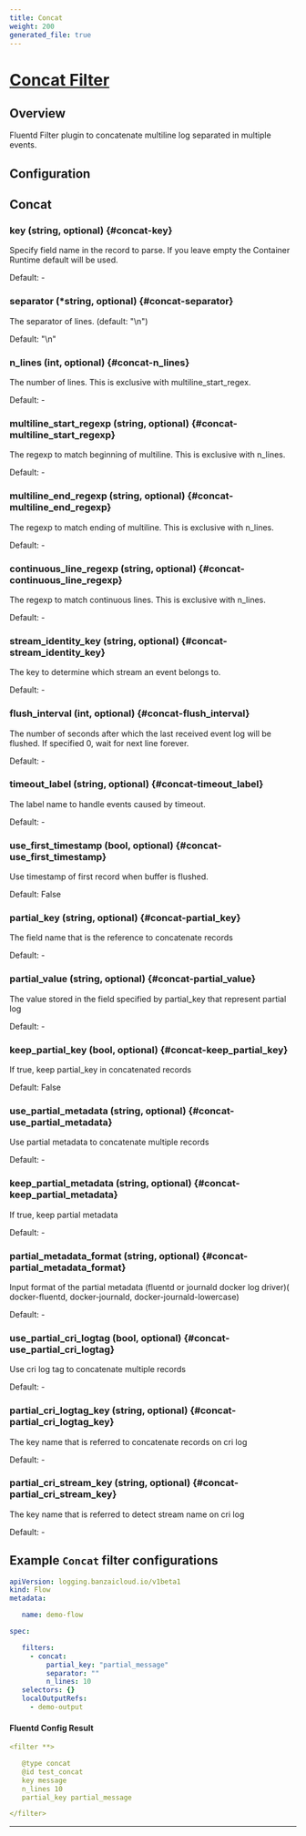 ```yaml
---
title: Concat
weight: 200
generated_file: true
---
```


# [Concat Filter](https://github.com/fluent-plugins-nursery/fluent-plugin-concat)
## Overview
 Fluentd Filter plugin to concatenate multiline log separated in multiple events.

## Configuration
## Concat

### key (string, optional) {#concat-key}

Specify field name in the record to parse. If you leave empty the Container Runtime default will be used. 

Default: -

### separator (*string, optional) {#concat-separator}

The separator of lines. (default: "\n") 

Default: \"\\n\"

### n_lines (int, optional) {#concat-n_lines}

The number of lines. This is exclusive with multiline_start_regex. 

Default: -

### multiline_start_regexp (string, optional) {#concat-multiline_start_regexp}

The regexp to match beginning of multiline. This is exclusive with n_lines. 

Default: -

### multiline_end_regexp (string, optional) {#concat-multiline_end_regexp}

The regexp to match ending of multiline. This is exclusive with n_lines. 

Default: -

### continuous_line_regexp (string, optional) {#concat-continuous_line_regexp}

The regexp to match continuous lines. This is exclusive with n_lines. 

Default: -

### stream_identity_key (string, optional) {#concat-stream_identity_key}

The key to determine which stream an event belongs to. 

Default: -

### flush_interval (int, optional) {#concat-flush_interval}

The number of seconds after which the last received event log will be flushed. If specified 0, wait for next line forever. 

Default: -

### timeout_label (string, optional) {#concat-timeout_label}

The label name to handle events caused by timeout. 

Default: -

### use_first_timestamp (bool, optional) {#concat-use_first_timestamp}

Use timestamp of first record when buffer is flushed.  

Default:  False

### partial_key (string, optional) {#concat-partial_key}

The field name that is the reference to concatenate records 

Default: -

### partial_value (string, optional) {#concat-partial_value}

The value stored in the field specified by partial_key that represent partial log 

Default: -

### keep_partial_key (bool, optional) {#concat-keep_partial_key}

If true, keep partial_key in concatenated records  

Default: False

### use_partial_metadata (string, optional) {#concat-use_partial_metadata}

Use partial metadata to concatenate multiple records 

Default: -

### keep_partial_metadata (string, optional) {#concat-keep_partial_metadata}

If true, keep partial metadata 

Default: -

### partial_metadata_format (string, optional) {#concat-partial_metadata_format}

Input format of the partial metadata (fluentd or journald docker log driver)( docker-fluentd, docker-journald, docker-journald-lowercase) 

Default: -

### use_partial_cri_logtag (bool, optional) {#concat-use_partial_cri_logtag}

Use cri log tag to concatenate multiple records 

Default: -

### partial_cri_logtag_key (string, optional) {#concat-partial_cri_logtag_key}

The key name that is referred to concatenate records on cri log 

Default: -

### partial_cri_stream_key (string, optional) {#concat-partial_cri_stream_key}

The key name that is referred to detect stream name on cri log 

Default: -


 ## Example `Concat` filter configurations
 ```yaml
 apiVersion: logging.banzaicloud.io/v1beta1
 kind: Flow
 metadata:

	name: demo-flow

 spec:

	filters:
	  - concat:
	      partial_key: "partial_message"
	      separator: ""
	      n_lines: 10
	selectors: {}
	localOutputRefs:
	  - demo-output

 ```

 #### Fluentd Config Result
 ```yaml
 <filter **>

	@type concat
	@id test_concat
	key message
	n_lines 10
	partial_key partial_message

 </filter>
 ```

---
